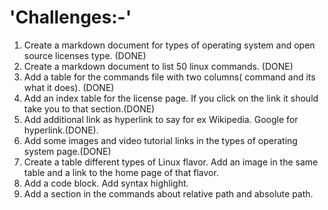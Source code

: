 
# 'Challenges:-'
1) Create a markdown document for types of operating system and open source licenses type. (DONE)
2) Create a markdown document to list 50 linux commands. (DONE)
3) Add a table for the commands file with two columns( command and its what it does). (DONE)
4) Add an index table for the license page. If you click on the link it should take you to that section.(DONE)
5) Add additional link as hyperlink to say for ex Wikipedia. Google for hyperlink.(DONE).
6) Add some images and video tutorial links in the types of operating system page.(DONE)
7) Create a table different types of Linux flavor. Add an image in the same table and a link to the home page of that flavor.
8) Add a code block. Add syntax highlight.
9) Add a section in the commands about relative path and absolute path.
